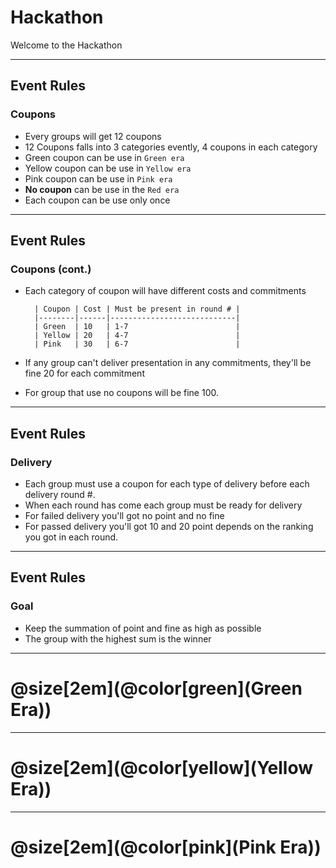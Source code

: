 # Hackathon

Welcome to the Hackathon

---

## Event Rules
### Coupons

* Every groups will get 12 coupons
* 12 Coupons falls into 3 categories evently, 4 coupons in each category
* Green coupon can be use in `Green era`
* Yellow coupon can be use in `Yellow era`
* Pink coupon can be use in `Pink era`
* **No coupon** can be use in the `Red era`
* Each coupon can be use only once

---

## Event Rules
### Coupons (cont.)

* Each category of coupon will have different costs and commitments

        | Coupon | Cost | Must be present in round # |
        |--------|------|----------------------------|
        | Green  | 10   | 1-7                        |
        | Yellow | 20   | 4-7                        |
        | Pink   | 30   | 6-7                        |

* If any group can't deliver presentation in any commitments, they'll be fine 20 for each commitment
* For group that use no coupons will be fine 100.

---

## Event Rules
### Delivery

* Each group must use a coupon for each type of delivery before each delivery round #.
* When each round has come each group must be ready for delivery
* For failed delivery you'll got no point and no fine
* For passed delivery you'll got 10 and 20 point depends on the ranking you got in each round.

---

## Event Rules
### Goal

* Keep the summation of point and fine as high as possible
* The group with the highest sum is the winner

---

# @size[2em](@color[green](Green Era))

---

# @size[2em](@color[yellow](Yellow Era))

---

# @size[2em](@color[pink](Pink Era))
